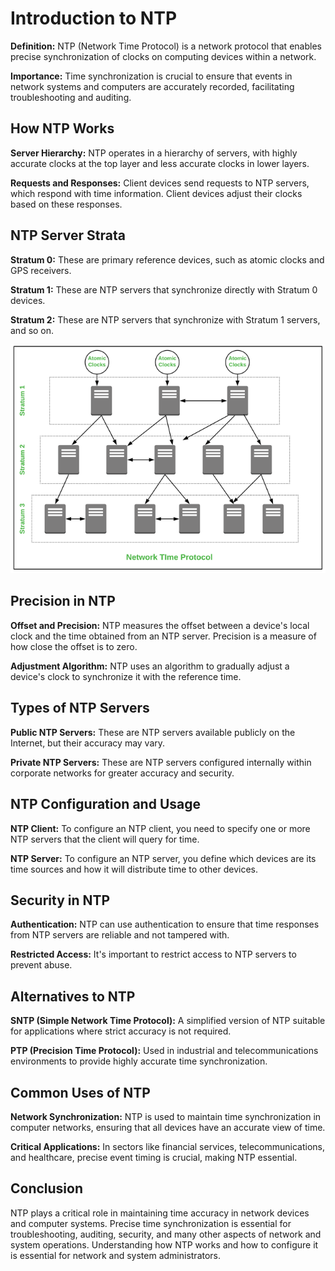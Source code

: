 # Introduction to NTP

**Definition:** NTP (Network Time Protocol) is a network protocol that enables precise synchronization of clocks on computing devices within a network.

**Importance:** Time synchronization is crucial to ensure that events in network systems and computers are accurately recorded, facilitating troubleshooting and auditing.

## How NTP Works
**Server Hierarchy:** NTP operates in a hierarchy of servers, with highly accurate clocks at the top layer and less accurate clocks in lower layers.

**Requests and Responses:** Client devices send requests to NTP servers, which respond with time information. Client devices adjust their clocks based on these responses.

## NTP Server Strata
**Stratum 0:** These are primary reference devices, such as atomic clocks and GPS receivers.

**Stratum 1:** These are NTP servers that synchronize directly with Stratum 0 devices.

**Stratum 2:** These are NTP servers that synchronize with Stratum 1 servers, and so on.

<div>
<img src="img/ntp.png"/>
</div>


## Precision in NTP
**Offset and Precision:** NTP measures the offset between a device's local clock and the time obtained from an NTP server. Precision is a measure of how close the offset is to zero.

**Adjustment Algorithm:** NTP uses an algorithm to gradually adjust a device's clock to synchronize it with the reference time.

## Types of NTP Servers
**Public NTP Servers:** These are NTP servers available publicly on the Internet, but their accuracy may vary.

**Private NTP Servers:** These are NTP servers configured internally within corporate networks for greater accuracy and security.

## NTP Configuration and Usage
**NTP Client:** To configure an NTP client, you need to specify one or more NTP servers that the client will query for time.

**NTP Server:** To configure an NTP server, you define which devices are its time sources and how it will distribute time to other devices.

## Security in NTP
**Authentication:** NTP can use authentication to ensure that time responses from NTP servers are reliable and not tampered with.

**Restricted Access:** It's important to restrict access to NTP servers to prevent abuse.

## Alternatives to NTP
**SNTP (Simple Network Time Protocol):** A simplified version of NTP suitable for applications where strict accuracy is not required.

**PTP (Precision Time Protocol):** Used in industrial and telecommunications environments to provide highly accurate time synchronization.

## Common Uses of NTP
**Network Synchronization:** NTP is used to maintain time synchronization in computer networks, ensuring that all devices have an accurate view of time.

**Critical Applications:** In sectors like financial services, telecommunications, and healthcare, precise event timing is crucial, making NTP essential.

## Conclusion
NTP plays a critical role in maintaining time accuracy in network devices and computer systems. Precise time synchronization is essential for troubleshooting, auditing, security, and many other aspects of network and system operations. Understanding how NTP works and how to configure it is essential for network and system administrators.
